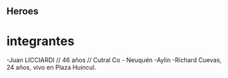 ## Heroes

# integrantes
-Juan LICCIARDI // 46 años // Cutral Co - Neuquén 
-Aylin
-Richard Cuevas, 24 años, vivo en Plaza Huincul.